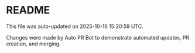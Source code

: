 # README

This file was auto-updated on 2025-10-16 15:20:59 UTC.

Changes were made by Auto PR Bot to demonstrate automated updates, PR creation, and merging.
